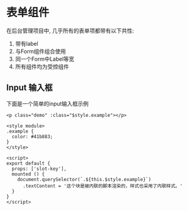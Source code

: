 # 表单组件

在后台管理项目中, 几乎所有的表单项都带有以下共性: 

1. 带有label
2. 与Form组件组合使用
3. 同一个Form中Label等宽
4. 所有组件均为受控组件

## Input 输入框

下面是一个简单的input输入框示例

```vue
<p class="demo" :class="$style.example"></p>

<style module>
.example {
  color: #41b883;
}
</style>

<script>
export default {
  props: ['slot-key'],
  mounted () {
    document.querySelector(`.${this.$style.example}`)
      .textContent = '这个块是被内联的脚本渲染的，样式也采用了内联样式。'
  }
}
</script>
```

